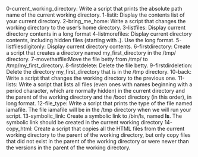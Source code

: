 0-current_working_directory: Write a script that prints the absolute path name of the current working directory. 
1-listit: Display the contents list of your current directory.
2-bring_me_home: Write a script that changes the working directory to the user’s home directory.
3-listfiles: Display current directory contents in a long format
4-listmorefiles: Display current directory contents, including hidden files (starting with .). Use the long format.
5-listfilesdigitonly: Display current directory contents.
6-firstdirectory: Create a script that creates a directory named my_first_directory in the /tmp/ directory.
7-movethatfile:Move the file betty from /tmp/ to /tmp/my_first_directory.
8-firstdelete: Delete the file betty.
9-firstdirdeletion:  Delete the directory my_first_directory that is in the /tmp directory. 
10-back:  Write a script that changes the working directory to the previous one.
11-lists: Write a script that lists all files (even ones with names beginning with a period character, which are normally hidden) in the current directory and the parent of the working directory and the /boot directory (in this order), in long format.
12-file_type: Write a script that prints the type of the file named iamafile. The file iamafile will be in the /tmp directory when we will run your script.
13-symbolic_link: Create a symbolic link to /bin/ls, named __ls__. The symbolic link should be created in the current working directory
14-copy_html: Create a script that copies all the HTML files from the current working directory to the parent of the working directory, but only copy files that did not exist in the parent of the working directory or were newer than the versions in the parent of the working directory.
